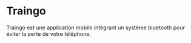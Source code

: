 # Traingo
Traingo est une application mobile intègrant un système bluetooth pour éviter la perte de votre téléphone.
